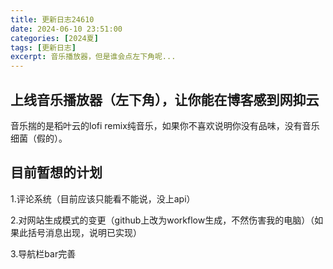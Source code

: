 ```yaml
---
title: 更新日志24610
date: 2024-06-10 23:51:00
categories: [2024夏]
tags: [更新日志]
excerpt: 音乐播放器，但是谁会点左下角呢...
---
```


## 上线音乐播放器（左下角），让你能在博客感到网抑云

音乐揣的是稻叶云的lofi remix纯音乐，如果你不喜欢说明你没有品味，没有音乐细菌（假的）。

## 目前暂想的计划

1.评论系统（目前应该只能看不能说，没上api）

2.对网站生成模式的变更（github上改为workflow生成，不然伤害我的电脑）（如果此括号消息出现，说明已实现）

3.导航栏bar完善

